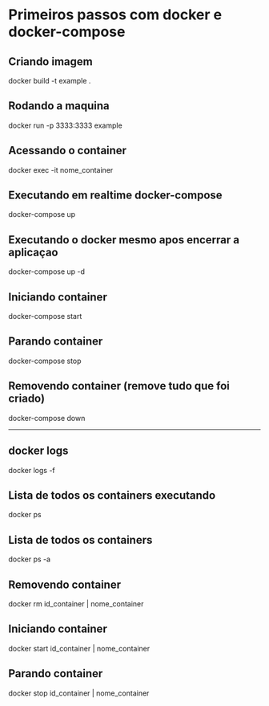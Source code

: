 # Primeiros passos com docker e docker-compose

## Criando imagem

docker build -t example .

## Rodando a maquina

docker run -p 3333:3333 example

## Acessando o container

docker exec -it nome_container

## Executando em realtime docker-compose

docker-compose up

## Executando o docker mesmo apos encerrar a aplicaçao

docker-compose up -d

## Iniciando container

docker-compose start

## Parando container

docker-compose stop

## Removendo container (remove tudo que foi criado)

docker-compose down

---

## docker logs

docker logs -f

## Lista de todos os containers executando

docker ps

## Lista de todos os containers

docker ps -a

## Removendo container

docker rm id_container | nome_container

## Iniciando container

docker start id_container | nome_container

## Parando container

docker stop id_container | nome_container
